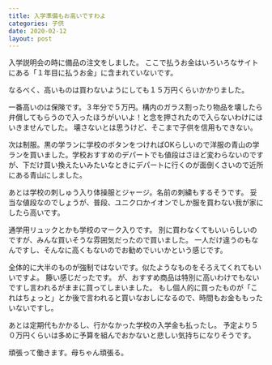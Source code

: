 ```yaml
---
title: 入学準備もお高いですわよ
categories: 子供
date: 2020-02-12
layout: post
---
```


入学説明会の時に備品の注文をしました。
ここで払うお金はいろいろなサイトにある「１年目に払うお金」に含まれていないです。

なるべく、高いものは買わないようにしても１５万円くらいかかりました。

一番高いのは保険です。３年分で５万円。構内のガラス割ったり物品を壊したら弁償してもらうので入ったほうがいいよ！と念を押されたので入らないわけにはいきませんでした。
壊さないとは思うけど、そこまで子供を信用もできない。

次は制服。黒の学ランに学校のボタンをつければOKらしいので洋服の青山の学ランを買いました。学校おすすめのデパートでも値段はさほど変わらないのですが、下だけ買い換えたいみたいなときにデパートに行くのが面倒くさいので近所にある青山にしました。

あとは学校の刺しゅう入り体操服とジャージ。名前の刺繍もするそうです。
妥当な値段なのでしょうが、普段、ユニクロかイオンでしか服を買わない我が家にしたら高いです。

通学用リュックとかも学校のマーク入りです。
別に買わなくてもいいらしいのですが、みんな買いそうな雰囲気だったので買いました。
一人だけ違うのもなんですし、そんなに高くもないのでお勧めでいいかという感じです。

全体的に大半のものが強制ではないです。似たようなものをそろえてくれてもいいですよ。
籐い感じだったです。
が、おすすめ商品は特別に高いわけでもないですし言われるがままに買ってしまいました。
もし個人的に買ったものが「これはちょっと」とか後で言われると買いなおしになるので、時間もお金ももったいないですし。

あとは定期代もかかるし、行かなかった学校の入学金も払ったし。
予定より５０万円くらいは多めに予算を組んでおかないと悲しい気持ちになりそうです。

頑張って働きます。母ちゃん頑張る。